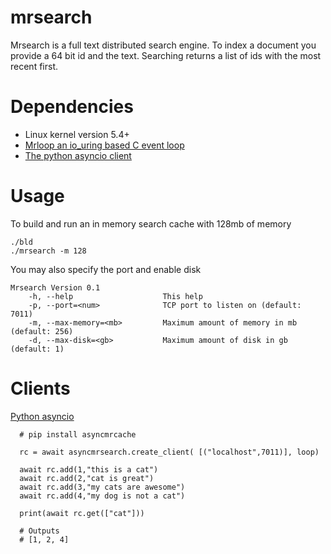 # mrsearch

Mrsearch is a full text distributed search engine.  To index a document you provide a 64 bit id and the text.  Searching returns a list of ids with the most recent first. 

# Dependencies

* Linux kernel version 5.4+
* [Mrloop an io_uring based C event loop](https://github.com/MarkReedZ/mrloop)
* [The python asyncio client](https://github.com/MarkReedZ/asyncmrsearch)

# Usage

To build and run an in memory search cache with 128mb of memory

```
./bld
./mrsearch -m 128
```

You may also specify the port and enable disk

```
Mrsearch Version 0.1
    -h, --help                    This help
    -p, --port=<num>              TCP port to listen on (default: 7011)
    -m, --max-memory=<mb>         Maximum amount of memory in mb (default: 256)
    -d, --max-disk=<gb>           Maximum amount of disk in gb (default: 1)
```

# Clients

[Python asyncio](https://github.com/MarkReedZ/asyncmrsearch)

```
  # pip install asyncmrcache

  rc = await asyncmrsearch.create_client( [("localhost",7011)], loop)

  await rc.add(1,"this is a cat")
  await rc.add(2,"cat is great")
  await rc.add(3,"my cats are awesome")
  await rc.add(4,"my dog is not a cat")

  print(await rc.get(["cat"]))

  # Outputs
  # [1, 2, 4]
```



